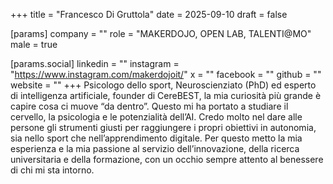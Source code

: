 +++
title = "Francesco Di Gruttola"
date = 2025-09-10
draft = false

[params]
company = ""
role = "MAKERDOJO, OPEN LAB, TALENTI@MO"
male = true

[params.social]
linkedin = ""
instagram = "https://www.instagram.com/makerdojoit/"
x = ""
facebook = ""
github = ""
website = ""
+++
Psicologo dello sport, Neuroscienziato (PhD) ed esperto di intelligenza artificiale, founder di CereBEST, la mia curiosità più grande è capire cosa ci muove “da dentro”. Questo mi ha portato a studiare il cervello, la psicologia e le potenzialità dell’AI. Credo molto nel dare alle persone gli strumenti giusti per raggiungere i propri obiettivi in autonomia, sia nello sport che nell’apprendimento digitale. Per questo metto la mia esperienza e la mia passione al servizio dell’innovazione, della ricerca universitaria e della formazione, con un occhio sempre attento al benessere di chi mi sta intorno.